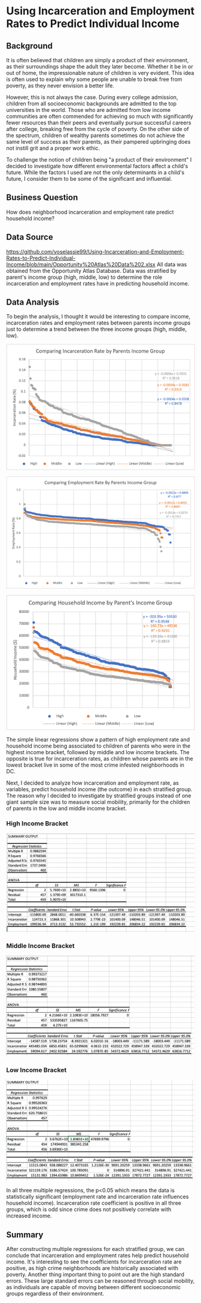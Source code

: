 # Using Incarceration and Employment Rates to Predict Individual Income

## Background
It is often believed that children are simply a product of their environment, as their surroundings shape the adult they later become. Whether it be in or out of home, the impressionable nature of children is very evident. This idea is often used to explain why some people are unable to break free from poverty, as they never envision a better life. 

However, this is not always the case. During every college admission, children from all socioeconomic backgrounds are admitted to the top universities in the world. Those who are admitted from low income communities are often commended for achieving so much with significantly fewer resources than their peers and eventually pursue successful careers after college, breaking free from the cycle of poverty. On the other side of the spectrum, children of wealthy parents sometimes do not achieve the same level of success as their parents, as their pampered upbringing does not instill grit and a proper work ethic.

To challenge the notion of children being "a product of their environment" I decided to investigate how different environmental factors affect a child's future. While the factors I used are not the only determinants in a child's future, I consider them to be some of the significant and influential.  


## Business Question
How does neighborhood incarceration and employment rate predict household income?

## Data Source
https://github.com/yoselassie99/Using-Incarceration-and-Employment-Rates-to-Predict-Individual-Income/blob/main/Opportunity%20Atlas%20Data%202.xlsx
All data was obtained from the Opportunity Atlas Database. Data was stratified by parent's income group (high, middle, low) to determine the role incarceration and employment rates have in predicting household income.


## Data Analysis
To begin the analysis, I thought it would be interesting to compare income, incarceration rates and employment rates between parents income groups just to determine a trend between the three income groups (high, middle, low).

![alt text](https://github.com/yoselassie99/Using-Incarceration-and-Employment-Rates-to-Predict-Individual-Income/blob/main/IncarcerationLinearRegression.png)

![alt text](https://github.com/yoselassie99/Using-Incarceration-and-Employment-Rates-to-Predict-Individual-Income/blob/main/EmploymentLinearRegression.png)

![alt text](https://github.com/yoselassie99/Using-Incarceration-and-Employment-Rates-to-Predict-Individual-Income/blob/main/HouseholdLinearRegression.png)

The simple linear regressions show a pattern of high employment rate and household income being associated to children of parents who were in the highest income bracket, followed by middle and low income brackets. The opposite is true for incarceration rates, as children whose parents are in the lowest bracket live in some of the most crime infested neighborhoods in DC.

Next, I decided to analyze how incarceration and employment rate, as variables, predict household income (the outcome) in each stratified group. The reason why I decided to investigate by stratified groups instead of one giant sample size was to measure social mobility, primarily for the children of parents in the low and middle income bracket. 

### High Income Bracket
![alt text](https://github.com/yoselassie99/Using-Incarceration-and-Employment-Rates-to-Predict-Individual-Income/blob/main/RegressionHighBracket.png)

### Middle Income Bracket
![alt text](https://github.com/yoselassie99/Using-Incarceration-and-Employment-Rates-to-Predict-Individual-Income/blob/main/RegressionMiddleBracket.png)

### Low Income Bracket
![alt text](https://github.com/yoselassie99/Using-Incarceration-and-Employment-Rates-to-Predict-Individual-Income/blob/main/RegressionLowBracket.png)

In all three multiple regressions, the p<0.05 which means the data is statistically significant (employment rate and incarceration rate influences household income). Incarceration rate coefficient is positive in all three groups, which is odd since crime does not positively correlate with increased income. 


## Summary
After constructing multiple regressions for each stratified group, we can conclude that incarceration and employment rates help predict household income. It's interesting to see the coefficients for incarceration rate are positive, as high crime neighborhoods are historically associated with poverty. Another thing important thing to point out are the high standard errors. These large standard errors can be reasoned through social mobility, as individuals are capable of moving between different socioeconomic groups regardless of their environment. 
